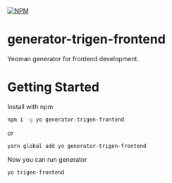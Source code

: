 [![NPM](https://nodei.co/npm/generator-trigen-frontend.png?downloads=true&downloadRank=true&stars=true)](https://nodei.co/npm/generator-trigen-frontend/)

# generator-trigen-frontend

Yeoman generator for frontend development.

# Getting Started

Install with npm
```bash
npm i -g yo generator-trigen-frontend
```
or
```bash
yarn global add yo generator-trigen-frontend
```

Now you can run generator
```bash
yo trigen-frontend
```
